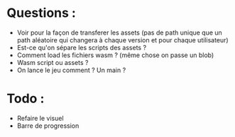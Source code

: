 # Questions :

- Voir pour la façon de transferer les assets (pas de path unique que un path aléatoire qui changera à chaque version et pour chaque utilisateur)
- Est-ce qu'on sépare les scripts des assets ?
- Comment load les fichiers wasm ? (même chose on passe un blob)
- Wasm script ou assets ?
- On lance le jeu comment ? Un main ?

# Todo :

- Refaire le visuel
- Barre de progression

